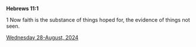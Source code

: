 **Hebrews 11:1**

1 Now faith is the substance of things hoped for, the evidence of things not seen.

[Wednesday 28-August, 2024](https://getbible.net/kjv/Hebrews/11/1)
